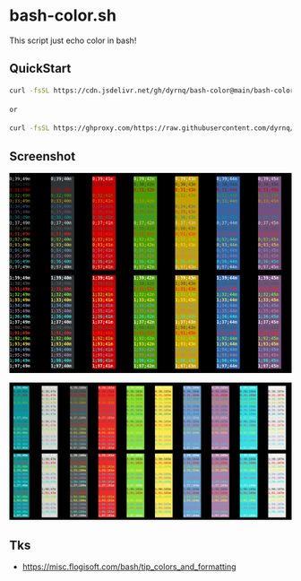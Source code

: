 # bash-color.sh

This script just echo color in bash!

## QuickStart

```bash
curl -fsSL https://cdn.jsdelivr.net/gh/dyrnq/bash-color@main/bash-color.sh | bash -s

or

curl -fsSL https://ghproxy.com/https://raw.githubusercontent.com/dyrnq/bash-color/main/bash-color.sh | bash -s
```

## Screenshot

![assets/Screenshot%20from%202021-03-13%2000-42-27.png](assets/Screenshot%20from%202021-03-13%2000-42-27.png)

![assets/Screenshot%20from%202021-03-13%2000-42-42.png](assets/Screenshot%20from%202021-03-13%2000-42-42.png)

## Tks

- <https://misc.flogisoft.com/bash/tip_colors_and_formatting>
